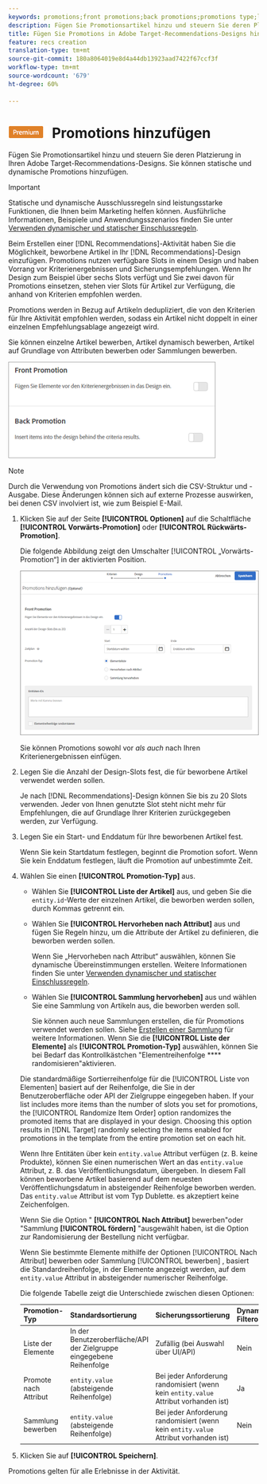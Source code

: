 ```yaml
---
keywords: promotions;front promotions;back promotions;promotions type;list of items;promote by attribute;promote a collection
description: Fügen Sie Promotionsartikel hinzu und steuern Sie deren Platzierung in Ihren Adobe Target-Recommendations-Designs. Sie können statische und dynamische Promotions hinzufügen.
title: Fügen Sie Promotions in Adobe Target-Recommendations-Designs hinzu.
feature: recs creation
translation-type: tm+mt
source-git-commit: 180a8064019e8d4a44db13923aad7422f67ccf3f
workflow-type: tm+mt
source-wordcount: '679'
ht-degree: 60%

---
```



# ![PREMIUM](/help/assets/premium.png) Promotions hinzufügen

Fügen Sie Promotionsartikel hinzu und steuern Sie deren Platzierung in Ihren Adobe Target-Recommendations-Designs. Sie können statische und dynamische Promotions hinzufügen.

>[!IMPORTANT]
>
>Statische und dynamische Ausschlussregeln sind leistungsstarke Funktionen, die Ihnen beim Marketing helfen können. Ausführliche Informationen, Beispiele und Anwendungsszenarios finden Sie unter [Verwenden dynamischer und statischer Einschlussregeln](/help/c-recommendations/c-algorithms/use-dynamic-and-static-inclusion-rules.md#concept_4CB5C0FA705D4E449BD0B37B3D987F9F).

Beim Erstellen einer [!DNL Recommendations]-Aktivität haben Sie die Möglichkeit, beworbene Artikel in Ihr [!DNL Recommendations]-Design einzufügen. Promotions nutzen verfügbare Slots in einem Design und haben Vorrang vor Kriterienergebnissen und Sicherungsempfehlungen. Wenn Ihr Design zum Beispiel über sechs Slots verfügt und Sie zwei davon für Promotions einsetzen, stehen vier Slots für Artikel zur Verfügung, die anhand von Kriterien empfohlen werden.

Promotions werden in Bezug auf Artikeln dedupliziert, die von den Kriterien für Ihre Aktivität empfohlen werden, sodass ein Artikel nicht doppelt in einer einzelnen Empfehlungsablage angezeigt wird.

Sie können einzelne Artikel bewerben, Artikel dynamisch bewerben, Artikel auf Grundlage von Attributen bewerben oder Sammlungen bewerben.

![](assets/add_promotion_toggles.png)

>[!NOTE]
>
>Durch die Verwendung von Promotions ändert sich die CSV-Struktur und -Ausgabe. Diese Änderungen können sich auf externe Prozesse auswirken, bei denen CSV involviert ist, wie zum Beispiel E-Mail.

1. Klicken Sie auf der Seite **[!UICONTROL Optionen]** auf die Schaltfläche **[!UICONTROL Vorwärts-Promotion]** oder **[!UICONTROL Rückwärts-Promotion]**.

   Die folgende Abbildung zeigt den Umschalter [!UICONTROL „Vorwärts-Promotion“] in der aktivierten Position.

   ![Hinzufügen von Optionen für die Vorwärts-Promotion ](/help/c-recommendations/t-create-recs-activity/assets/add_promotion_front.png)

   Sie können Promotions sowohl vor *als auch* nach Ihren Kriterienergebnissen einfügen.
1. Legen Sie die Anzahl der Design-Slots fest, die für beworbene Artikel verwendet werden sollen.

   Je nach [!DNL Recommendations]-Design können Sie bis zu 20 Slots verwenden. Jeder von Ihnen genutzte Slot steht nicht mehr für Empfehlungen, die auf Grundlage Ihrer Kriterien zurückgegeben werden, zur Verfügung.

1. Legen Sie ein Start- und Enddatum für Ihre beworbenen Artikel fest.

   Wenn Sie kein Startdatum festlegen, beginnt die Promotion sofort. Wenn Sie kein Enddatum festlegen, läuft die Promotion auf unbestimmte Zeit.

1. Wählen Sie einen **[!UICONTROL Promotion-Typ]** aus.

   * Wählen Sie **[!UICONTROL Liste der Artikel]** aus, und geben Sie die `entity.id`-Werte der einzelnen Artikel, die beworben werden sollen, durch Kommas getrennt ein.

   * Wählen Sie **[!UICONTROL Hervorheben nach Attribut]** aus und fügen Sie Regeln hinzu, um die Attribute der Artikel zu definieren, die beworben werden sollen.

      Wenn Sie „Hervorheben nach Attribut“ auswählen, können Sie dynamische Übereinstimmungen erstellen. Weitere Informationen finden Sie unter [Verwenden dynamischer und statischer Einschlussregeln](/help/c-recommendations/c-algorithms/use-dynamic-and-static-inclusion-rules.md#concept_4CB5C0FA705D4E449BD0B37B3D987F9F).

   * Wählen Sie **[!UICONTROL Sammlung hervorheben]** aus und wählen Sie eine Sammlung von Artikeln aus, die beworben werden soll.

      Sie können auch neue Sammlungen erstellen, die für Promotions verwendet werden sollen. Siehe [Erstellen einer Sammlung](/help/c-recommendations/c-products/collections.md#task_1256DFF6842141FCAADD9E1428EF7F08) für weitere Informationen.
   Wenn Sie die **[!UICONTROL Liste der Elemente]** als **[!UICONTROL Promotion-Typ]** auswählen, können Sie bei Bedarf das Kontrollkästchen &quot;Elementreihenfolge **** randomisieren&quot;aktivieren.

   Die standardmäßige Sortierreihenfolge für die [!UICONTROL Liste von Elementen] basiert auf der Reihenfolge, die Sie in der Benutzeroberfläche oder API der Zielgruppe eingegeben haben. If your list includes more items than the number of slots you set for promotions, the [!UICONTROL Randomize Item Order] option randomizes the promoted items that are displayed in your design. Choosing this option results in [!DNL Target] randomly selecting the items enabled for promotions in the template from the entire promotion set on each hit.

   Wenn Ihre Entitäten über kein `entity.value` Attribut verfügen (z. B. keine Produkte), können Sie einen numerischen Wert an das `entity.value` Attribut, z. B. das Veröffentlichungsdatum, übergeben. In diesem Fall können beworbene Artikel basierend auf dem neuesten Veröffentlichungsdatum in absteigender Reihenfolge beworben werden. Das `entity.value` Attribut ist vom Typ Dublette. es akzeptiert keine Zeichenfolgen.

   Wenn Sie die Option &quot; **[!UICONTROL Nach Attribut]** bewerben&quot;oder &quot;Sammlung **[!UICONTROL fördern]** &quot;ausgewählt haben, ist die Option zur Randomisierung der Bestellung nicht verfügbar.

   Wenn Sie bestimmte Elemente mithilfe der Optionen [!UICONTROL Nach Attribut] bewerben oder Sammlung [!UICONTROL bewerben] , basiert die Standardreihenfolge, in der Elemente angezeigt werden, auf dem `entity.value` Attribut in absteigender numerischer Reihenfolge.

   Die folgende Tabelle zeigt die Unterschiede zwischen diesen Optionen:

   | Promotion-Typ | Standardsortierung | Sicherungssortierung | Dynamische Filteroption |
   | --- | --- | --- | --- |
   | Liste der Elemente | In der Benutzeroberfläche/API der Zielgruppe eingegebene Reihenfolge | Zufällig (bei Auswahl über UI/API) | Nein |
   | Promote nach Attribut | `entity.value` (absteigende Reihenfolge) | Bei jeder Anforderung randomisiert (wenn kein `entity.value` Attribut vorhanden ist) | Ja |
   | Sammlung bewerben | `entity.value` (absteigende Reihenfolge) | Bei jeder Anforderung randomisiert (wenn kein `entity.value` Attribut vorhanden ist) | Nein |

1. Klicken Sie auf **[!UICONTROL Speichern]**.

Promotions gelten für alle Erlebnisse in der Aktivität.
